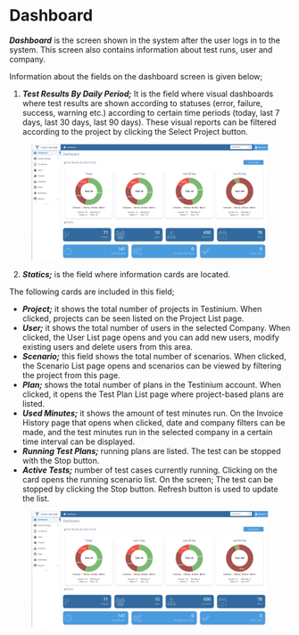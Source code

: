# Dashboard

_**Dashboard**_ is the screen shown in the system after the user logs in to the system. This screen also contains information about test runs, user and company.

Information about the fields on the dashboard screen is given below;

1. _**Test Results By Daily Period;**_ It is the field where visual dashboards where test results are shown according to statuses (error, failure, success, warning etc.) according to certain time periods (today, last 7 days, last 30 days, last 90 days). These visual reports can be filtered according to the project by clicking the Select Project button.

<figure><img src="../.gitbook/assets/Screenshot 2025-02-19 at 16.37.10.png" alt=""><figcaption></figcaption></figure>

2. _**Statics;**_ is the field where information cards are located.&#x20;

&#x20;     The following cards are included in this field;

* _**Project;**_ it shows the total number of projects in Testinium. When clicked, projects can be seen listed on the Project List page.
* _**User;**_ it shows the total number of users in the selected Company. When clicked, the User List page opens and you can add new users, modify existing users and delete users from this area.
* _**Scenario;**_ this field shows the total number of scenarios. When clicked, the Scenario List page opens and scenarios can be viewed by filtering the project from this page.
* _**Plan;**_ shows the total number of plans in the Testinium account. When clicked, it opens the Test Plan List page where project-based plans are listed.
* _**Used Minutes;**_ it shows the amount of test minutes run. On the Invoice History page that opens when clicked, date and company filters can be made, and the test minutes run in the selected company in a certain time interval can be displayed.
* _**Running Test Plans;**_ running plans are listed. The test can be stopped with the Stop button.
* _**Active Tests;**_ number of test cases currently running. Clicking on the card opens the running scenario list. On the screen; The test can be stopped by clicking the Stop button. Refresh button is used to update the list.

<figure><img src="../.gitbook/assets/Screenshot 2025-02-19 at 16.37.10.png" alt=""><figcaption></figcaption></figure>
